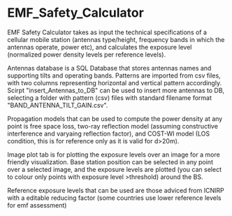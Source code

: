 # EMF_Safety_Calculator

EMF Safety Calculator takes as input the technical specifications of a cellular mobile station (antennas type/height, frequency bands in which the antennas operate, power etc), and calculates the exposure level (normalized power density levels per reference levels).

Antennas database is a SQL Database that stores antennas names and supporting tilts and operating bands. Patterns are imported from csv files, with two columns representing horizontal and vertical pattern accordingly. Scirpt "insert_Antennas_to_DB" can be used to insert more antennas to DB, selecting a folder with pattern (csv) files with standard filename format "BAND_ANTENNA_TILT_GAIN.csv".

Propagation models that can be used to compute the power density at any point is free space loss, two-ray reflection model (assuming constructive interference and varyaing reflection factor), and COST-WI model (LOS condition, this is for reference only as it is valid for d>20m).

Image plot tab is for plotting the exposure levels over an image for a more friendly visualization. Base station position can be selected in any point over a selected image, and the exposure levels are plotted (you can select to colour only points with exposure level >threshold) around the BS.

Reference exposure levels that can be used are those adviced from ICNIRP with a editable reducing factor (some countries use lower reference levels for emf assessment)
 
